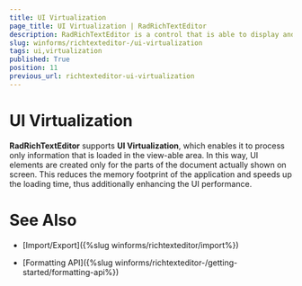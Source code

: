 ```yaml
---
title: UI Virtualization
page_title: UI Virtualization | RadRichTextEditor
description: RadRichTextEditor is a control that is able to display and edit rich-text content including formatted text arranged in pages, paragraphs, spans (runs), tables, etc. 
slug: winforms/richtexteditor-/ui-virtualization
tags: ui,virtualization
published: True
position: 11
previous_url: richtexteditor-ui-virtualization
---
```


# UI Virtualization

__RadRichTextEditor__ supports __UI Virtualization__, which enables it to process only information that is loaded in the view-able area. In this way, UI elements are created only for the parts of the document actually shown on screen. This reduces the memory footprint of the application and speeds up the loading time, thus additionally enhancing the UI performance.

# See Also

 * [Import/Export]({%slug winforms/richtexteditor/import%})

 * [Formatting API]({%slug winforms/richtexteditor-/getting-started/formatting-api%})
